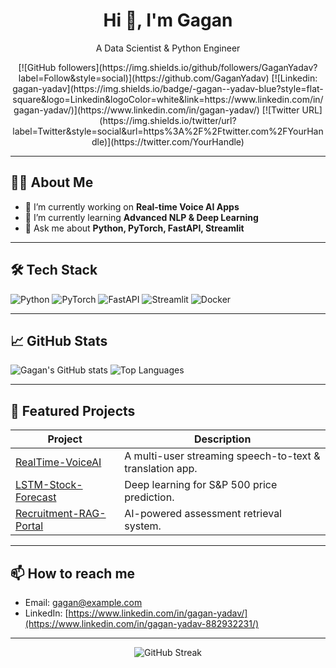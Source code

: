 <!--
  ≡ Profile README for G A G A N  Y A D A V
-->

<h1 align="center">Hi 👋, I'm Gagan</h1>
<p align="center">A Data Scientist & Python Engineer</p>

<p align="center">
  [![GitHub followers](https://img.shields.io/github/followers/GaganYadav?label=Follow&style=social)](https://github.com/GaganYadav)
  [![Linkedin: gagan-yadav](https://img.shields.io/badge/-gagan--yadav-blue?style=flat-square&logo=Linkedin&logoColor=white&link=https://www.linkedin.com/in/gagan-yadav/)](https://www.linkedin.com/in/gagan-yadav/)
  [![Twitter URL](https://img.shields.io/twitter/url?label=Twitter&style=social&url=https%3A%2F%2Ftwitter.com%2FYourHandle)](https://twitter.com/YourHandle)
</p>

---

## 👨‍💻 About Me
- 🔭 I’m currently working on **Real-time Voice AI Apps**
- 🌱 I’m currently learning **Advanced NLP & Deep Learning**
- 💬 Ask me about **Python, PyTorch, FastAPI, Streamlit**

---

## 🛠️ Tech Stack
<p>
  <img alt="Python"        src="https://img.shields.io/badge/Python-3776AB?logo=python&logoColor=white" />
  <img alt="PyTorch"       src="https://img.shields.io/badge/PyTorch-EE4C2C?logo=pytorch&logoColor=white" />
  <img alt="FastAPI"       src="https://img.shields.io/badge/FastAPI-009688?logo=fastapi&logoColor=white" />
  <img alt="Streamlit"     src="https://img.shields.io/badge/Streamlit-FF4B4B?logo=streamlit&logoColor=white" />
  <img alt="Docker"        src="https://img.shields.io/badge/Docker-2496ED?logo=docker&logoColor=white" />
</p>

---

## 📈 GitHub Stats
<p align="left">
  <img src="https://github-readme-stats.vercel.app/api?username=GaganYadav&show_icons=true&theme=radical" alt="Gagan's GitHub stats" />
  <img src="https://github-readme-stats.vercel.app/api/top-langs/?username=GaganYadav&layout=compact&theme=radical" alt="Top Languages"/>
</p>

---

## 🚀 Featured Projects
| Project                                                   | Description                                  |
| --------------------------------------------------------- | -------------------------------------------- |
| [RealTime-VoiceAI](https://github.com/GaganYadav/RealTime-VoiceAI) | A multi-user streaming speech-to-text & translation app. |
| [LSTM-Stock-Forecast](https://github.com/GaganYadav/LSTM-Stock-Forecast) | Deep learning for S&P 500 price prediction. |
| [Recruitment-RAG-Portal](https://github.com/GaganYadav/Recruitment-RAG-Portal) | AI-powered assessment retrieval system.       |

---

## 📫 How to reach me
- Email: [gagan@example.com](mailto:gaganyadav2209@gmail.com)
- LinkedIn: [https://www.linkedin.com/in/gagan-yadav/](https://www.linkedin.com/in/gagan-yadav-882932231/)


---

<div align="center">
  <img src="https://github-readme-streak-stats.herokuapp.com?user=GaganYadav&theme=radical&date_format=M%20j%5B%2C%20Y%5D" alt="GitHub Streak"/>
</div>


<!--
**Gaganyadav2209/Gaganyadav2209** is a ✨ _special_ ✨ repository because its `README.md` (this file) appears on your GitHub profile.

Here are some ideas to get you started:

- 🔭 I’m currently working on ...
- 🌱 I’m currently learning ...
- 👯 I’m looking to collaborate on ...
- 🤔 I’m looking for help with ...
- 💬 Ask me about ...
- 📫 How to reach me: ...
- 😄 Pronouns: ...
- ⚡ Fun fact: ...
-->
